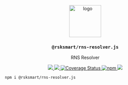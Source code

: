 <p align="middle">
  <img src="https://www.rifos.org/assets/img/logo.svg" alt="logo" height="100" >
</p>
<h3 align="middle"><code>@rsksmart/rns-resolver.js</code></h3>
<p align="middle">
    RNS Resolver
</p>
<p align="middle">
  <!--<a href="https://developers.rsk.co/rif/identity/specs/did-auth/">
    <img src="https://img.shields.io/badge/-specs-lightgrey" alt="specs" />
  </a>
  <a href="https://developers.rsk.co/rif/identity/rlogin/libraries/express-did-auth/">
    <img src="https://img.shields.io/badge/-docs-brightgreen" alt="docs" />
  </a>-->
  <a href="https://github.com/rsksmart/rns-resolver.js/actions?query=workflow%3Aci">
    <img src="https://github.com/rsksmart/rns-resolver.js/workflows/ci/badge.svg" />
  </a>
  <a href="https://lgtm.com/projects/g/rsksmart/rns-resolver.js/context:javascript">
    <img src="https://img.shields.io/lgtm/grade/javascript/github/rsksmart/rns-resolver.js" />
  </a>
  <a href='https://coveralls.io/github/rsksmart/rns-resolver.js?branch=main'>
    <img src='https://coveralls.io/repos/github/rsksmart/rns-resolver.js/badge.svg?branch=main' alt='Coverage Status' />
  </a>
  <a href="https://badge.fury.io/js/%40rsksmart%2Frns-resolver.js">
    <img src="https://badge.fury.io/js/%40rsksmart%2Frns-resolver.js.svg" alt="npm" />
  </a>
  <a href="https://hits.seeyoufarm.com">
    <img src="https://hits.seeyoufarm.com/api/count/incr/badge.svg?url=https%3A%2F%2Fgithub.com%2Frsksmart%2Frns-resolver.js&count_bg=%2379C83D&title_bg=%23555555&icon=&icon_color=%23E7E7E7&title=hits&edge_flat=false"/>
  </a>
</p>

```
npm i @rsksmart/rns-resolver.js
```

